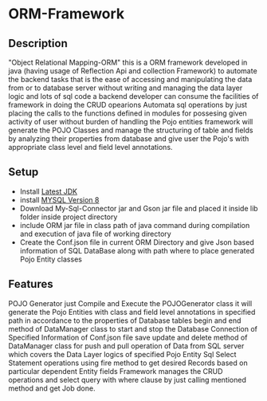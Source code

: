 # ORM-Framework

## Description 
"Object Relational Mapping-ORM" this is a ORM framework developed in java (having usage of Reflection Api and collection Framework) to automate the backend tasks that is the ease of accessing and manipulating the data from or to database server without writing and managing the data layer logic and lots of sql code a backend developer can consume the facilities of framework in doing the CRUD opearions Automata sql operations by just placing the calls to the functions defined in modules for possesing given activity of user without burden of handling the Pojo entities framework will generate the POJO Classes and manage the structuring of table and fields by analyzing their properties from database and give user the Pojo's with appropriate class level and field level annotations.

## Setup
* Install [Latest JDK](https://www.oracle.com/in/java/technologies/javase-downloads.html)
* install [MYSQL Version 8](https://www.onlinetutorialspoint.com/mysql/install-mysql-on-windows-10-step-by-step.html)
* Download My-Sql-Connector jar and Gson jar file and placed it inside lib folder inside project directory
* include ORM jar file in class path of java command during compilation and execution of java file of working directory
* Create the Conf.json file in current ORM Directory and give Json based information of SQL DataBase along with path where to place generated Pojo Entity classes

 ## Features 
POJO Generator just Compile and Execute the POJOGenerator class it will generate the Pojo Entities with class and field level annotations in specified path in accordance to the properties of Database tables 
begin and end method of DataManager class to start and stop the Database Connection of Specified Information of Conf.json file
save update and delete method of DataManager class for push and pull operation of Data from SQL server which covers the Data Layer logics of specified Pojo Entity
Sql Select Statement operations using fire method to get desired Records based on particular dependent Entity fields
Framework manages the CRUD operations and select query with where clause by just calling mentioned method and get Job done.
